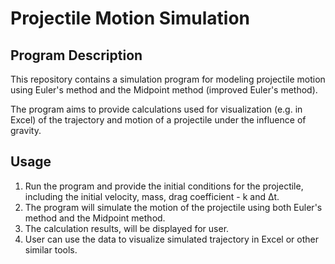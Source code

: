 # Projectile Motion Simulation
## Program Description
This repository contains a simulation program for modeling projectile motion using Euler's method and the Midpoint method (improved Euler's method).

The program aims to provide calculations used for visualization (e.g. in Excel) of the trajectory and motion of a projectile under the influence of gravity.

## Usage
1. Run the program and provide the initial conditions for the projectile, including the initial velocity, mass, drag coefficient - k and Δt.
2. The program will simulate the motion of the projectile using both Euler's method and the Midpoint method.
3. The calculation results, will be displayed for user.
4. User can use the data to visualize simulated trajectory in Excel or other similar tools.
